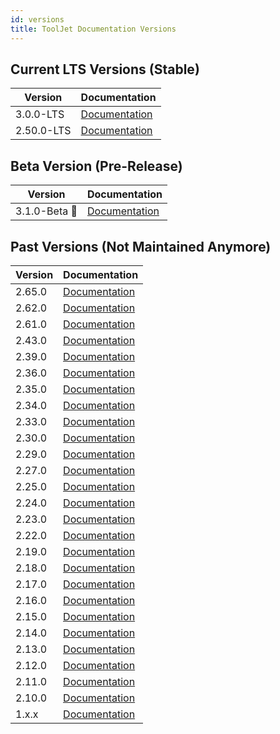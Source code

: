 ```yaml
---
id: versions
title: ToolJet Documentation Versions
---
```


## Current LTS Versions (Stable)

| Version    | Documentation                                   |
|------------|-------------------------------------------------|
| 3.0.0-LTS  | [Documentation](https://docs.tooljet.ai/docs/) |
| 2.50.0-LTS | [Documentation](https://docs.tooljet.ai/docs/2.50.0-LTS/)  |

## Beta Version (Pre-Release)

| Version     | Documentation                             | 
|-------------|-------------------------------------------|
| 3.1.0-Beta 🚧   | [Documentation](https://docs.tooljet.ai/docs/beta/) |

## Past Versions (Not Maintained Anymore)

| Version     | Documentation                             |
|-------------|-------------------------------------------|
| 2.65.0      | [Documentation](https://archived-docs.tooljet.ai/docs/) |
| 2.62.0      | [Documentation](https://archived-docs.tooljet.ai/docs/2.62.0) |
| 2.61.0      | [Documentation](https://archived-docs.tooljet.ai/docs/2.61.0) |
| 2.43.0      | [Documentation](https://archived-docs.tooljet.ai/docs/2.43.0) |
| 2.39.0      | [Documentation](https://archived-docs.tooljet.ai/docs/2.39.0) |
| 2.36.0      | [Documentation](https://archived-docs.tooljet.ai/docs/2.36.0) |
| 2.35.0      | [Documentation](https://archived-docs.tooljet.ai/docs/2.35.0) |
| 2.34.0      | [Documentation](https://archived-docs.tooljet.ai/docs/2.34.0) |
| 2.33.0      | [Documentation](https://archived-docs.tooljet.ai/docs/2.33.0) |
| 2.30.0      | [Documentation](https://archived-docs.tooljet.ai/docs/2.30.0) |
| 2.29.0      | [Documentation](https://archived-docs.tooljet.ai/docs/2.29.0) |
| 2.27.0      | [Documentation](https://archived-docs.tooljet.ai/docs/2.27.0) |
| 2.25.0      | [Documentation](https://archived-docs.tooljet.ai/docs/2.25.0) |
| 2.24.0      | [Documentation](https://archived-docs.tooljet.ai/docs/2.24.0) |
| 2.23.0      | [Documentation](https://archived-docs.tooljet.ai/docs/2.23.0) |
| 2.22.0      | [Documentation](https://archived-docs.tooljet.ai/docs/2.22.0) |
| 2.19.0      | [Documentation](https://archived-docs.tooljet.ai/docs/2.19.0) |
| 2.18.0      | [Documentation](https://archived-docs.tooljet.ai/docs/2.18.0) |
| 2.17.0      | [Documentation](https://archived-docs.tooljet.ai/docs/2.17.0) |
| 2.16.0      | [Documentation](https://archived-docs.tooljet.ai/docs/2.16.0) |
| 2.15.0      | [Documentation](https://archived-docs.tooljet.ai/docs/2.15.0) |
| 2.14.0      | [Documentation](https://archived-docs.tooljet.ai/docs/2.14.0) |
| 2.13.0      | [Documentation](https://archived-docs.tooljet.ai/docs/2.13.0) |
| 2.12.0      | [Documentation](https://archived-docs.tooljet.ai/docs/2.12.0) |
| 2.11.0      | [Documentation](https://archived-docs.tooljet.ai/docs/2.11.0) |
| 2.10.0      | [Documentation](https://archived-docs.tooljet.ai/docs/2.10.0) |
| 1.x.x       | [Documentation](https://archived-docs.tooljet.ai/docs/1.x.x)  |
